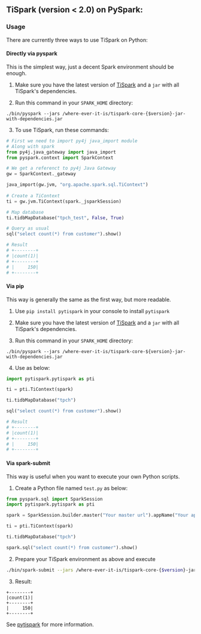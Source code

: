 ## TiSpark (version < 2.0) on PySpark:
### Usage
There are currently three ways to use TiSpark on Python:
#### Directly via pyspark
This is the simplest way, just a decent Spark environment should be enough.
1. Make sure you have the latest version of [TiSpark](https://github.com/pingcap/tispark) and a `jar` with all TiSpark's dependencies.

2. Run this command in your `SPARK_HOME` directory:
```
./bin/pyspark --jars /where-ever-it-is/tispark-core-{$version}-jar-with-dependencies.jar
```

3. To use TiSpark, run these commands:
```python
# First we need to import py4j java_import module
# Along with spark
from py4j.java_gateway import java_import
from pyspark.context import SparkContext

# We get a referenct to py4j Java Gateway
gw = SparkContext._gateway

java_import(gw.jvm, "org.apache.spark.sql.TiContext")
 
# Create a TiContext
ti = gw.jvm.TiContext(spark._jsparkSession)

# Map database
ti.tidbMapDatabase("tpch_test", False, True)

# Query as usual
sql("select count(*) from customer").show()

# Result
# +--------+
# |count(1)|
# +--------+
# |     150|
# +--------+
```
#### Via pip
This way is generally the same as the first way, but more readable.
1. Use ```pip install pytispark``` in your console to install `pytispark`  

2. Make sure you have the latest version of [TiSpark](https://github.com/pingcap/tispark) and a `jar` with all TiSpark's dependencies.

3. Run this command in your `SPARK_HOME` directory:
```
./bin/pyspark --jars /where-ever-it-is/tispark-core-${version}-jar-with-dependencies.jar
```

4. Use as below:
```python
import pytispark.pytispark as pti

ti = pti.TiContext(spark)

ti.tidbMapDatabase("tpch")

sql("select count(*) from customer").show()

# Result
# +--------+
# |count(1)|
# +--------+
# |     150|
# +--------+

```

#### Via spark-submit
This way is useful when you want to execute your own Python scripts.
1. Create a Python file named `test.py` as below:
```python
from pyspark.sql import SparkSession
import pytispark.pytispark as pti

spark = SparkSession.builder.master("Your master url").appName("Your app name").getOrCreate()

ti = pti.TiContext(spark)

ti.tidbMapDatabase("tpch")

spark.sql("select count(*) from customer").show()
```

2. Prepare your TiSpark environment as above and execute
```bash
./bin/spark-submit --jars /where-ever-it-is/tispark-core-{$version}-jar-with-dependencies.jar test.py
```

3. Result:
```
+--------+
|count(1)|
+--------+
|     150|
+--------+
```


See [pytispark](https://pypi.python.org/pypi?:action=display&name=pytispark) for more information.